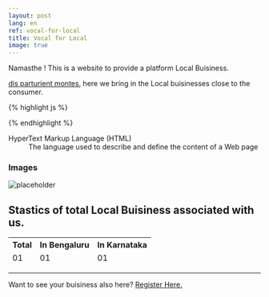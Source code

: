 ```yaml
---
layout: post
lang: en
ref: vocal-for-local
title: Vocal for Local
image: true
---
```


<div class="message">
  Namasthe ! This is a website to provide a platform Local Buisiness.
</div>

<a href="#">dis parturient montes</a>, here we bring in the Local buisinesses close to the consumer.



{% highlight js %}

{% endhighlight %}

<dl>
  <dt>HyperText Markup Language (HTML)</dt>
  <dd>The language used to describe and define the content of a Web page</dd>

</dl>


### Images

![placeholder](http://placehold.it/800x400 "Large example image")

## Stastics of total Local Buisiness associated with us.

<table>
  <thead>
    <tr>
      <th>Total</th>
      <th>In Bengaluru</th>
      <th>In Karnataka</th>
    </tr>
  </thead>
  <tfoot>
    <tr>
      <td>01</td>
      <td>01</td>
      <td>01</td>
    </tr>
  </tfoot>
</table>

-----

Want to see your buisiness also here? <a href="https://swadeshihub.github.io/register/vocal-for-local">Register Here.</a>
